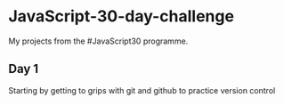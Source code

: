 # JavaScript-30-day-challenge
My projects from the #JavaScript30 programme. 

## Day 1
Starting by getting to grips with git and github to practice version control